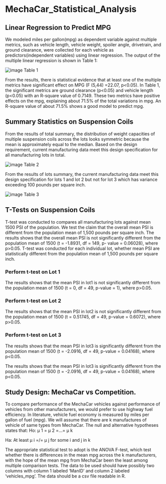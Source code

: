 # MechaCar_Statistical_Analysis

## Linear Regression to Predict MPG
We modeled miles per gallon(mpg) as dependent variable against multiple metrics,
such as vehicle length, vehicle weight, spoiler angle, drivetrain, and ground clearance,
were collected for each vehicle as predictors(independent variables) using linear
regression. The output of the multiple linear regression is shown in Table 1:
 
 ![image]()
 Table 1
 
 
 From the results, there is statistical evidence that at least one of the multiple metrics
have significant effect on MPG (F (5,44) =22.07, p&lt;0.05). In Table 1, the significant metrics
are ground clearance (p&lt;0.05) and vehicle length (p&lt;0.05) with an R-square value of
0.7149. These two metrics have positive effects on the mpg, explaining about 71.5% of
the total variations in mpg. An R-square value of about 71.5% shows a good model to
predict mpg.

## Summary Statistics on Suspension Coils

From the results of total summary, the distribution of weight capacities of multiple
suspension coils across the lots looks symmetric because the mean is approximately
equal to the median. Based on the design requirement, current manufacturing data
meet this design specification for all manufacturing lots in total.

 
 ![image]()
 Table 2
 
 From the results of lots summary, the current manufacturing data meet this design
specification for lots 1 and lot 2 but not for lot 3 which has variance exceeding 100
pounds per square inch.

 ![image]()
 Table 3
 
 ## T-Tests on Suspension Coils
 
 T-test was conducted to compares all manufacturing lots against mean 1500 PSI of the
population. We test the claim that the overall mean PSI is different from the population
mean of 1,500 pounds per square inch. The results shows that the overall mean PSI is
not significantly different from the population mean of 1500 (t = -1.8931, df = 149, p-
value = 0.06028), where p&gt;0.05.
T-test was conducted for each individual lot, whether mean PSI are statistically different
from the population mean of 1,500 pounds per square inch.
### Perform t-test on Lot 1
The results shows that the mean PSI in lot1 is not significantly different from the
population mean of 1500 (t = 0, df = 49, p-value = 1), where p&gt;0.05.
### Perform t-test on Lot 2
The results shows that the mean PSI in lot2 is not significantly different from the
population mean of 1500 (t = 0.51745, df = 49, p-value = 0.6072), where p&gt;0.05.
### Perform t-test on Lot 3
The results shows that the mean PSI in lot3 is significantly different from the population
mean of 1500 (t = -2.0916, df = 49, p-value = 0.04168), where p&lt;0.05.

The results shows that the mean PSI in lot3 is significantly different from the population
mean of 1500 (t = -2.0916, df = 49, p-value = 0.04168), where p&lt;0.05.

## Study Design: MechaCar vs Competition.

To compare performance of the MechaCar vehicles against performance of vehicles
from other manufacturers, we would prefer to use highway fuel efficiency. In literature,
vehicle fuel economy is measured by miles per gallon of fuel (mpg). We will assume
that there are k manufactures of vehicle of same types from MechaCar.
The null and alternative hypotheses states that:
Ho: μ 1 = μ 2 =…= μ k

Ha: At least μ i =/= μ j for some i and j in k

The appropriate statistical test to adopt is the ANOVA F-test, which test whether there is
differences in the mean mpg across the k manufacturers, with the hope of the mean
mpg from MechaCar been the least among multiple comparison tests.
The data to be used should have possibly two columns with column 1 labeled ‘ManID’
and column 2 labeled ‘vehicles_mpg’. The data should be a csv file readable in R.
